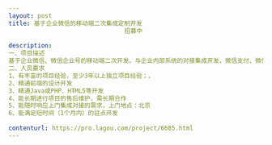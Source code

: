 ```yaml
---                
layout: post       
title: 基于企业微信的移动端二次集成定制开发
                                招募中
           
description: 
一、项目描述
基于企业微信、微信企业号的移动端二次开发，与企业内部系统的对接集成开发，微信支付、微信公众号开发
二、人员要求
1、有丰富的项目经验，至少3年以上独立项目经验；、
2、精通前端的设计开发
3、精通Java或PHP、HTML5等开发
4、能长期进行项目的售后维护，需长期合作
5、能随时响应上门集成对接的需求，上门地点：北京
6、能满足短时间（1个月内）的驻点开发
     
contenturl: https://pro.lagou.com/project/6685.html      
---                 
```

